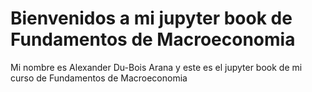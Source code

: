 # Bienvenidos a mi jupyter book de Fundamentos de Macroeconomia

Mi nombre es Alexander Du-Bois Arana y este es el jupyter book de mi curso de Fundamentos de Macroeconomia

```{tableofcontents}
```
